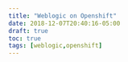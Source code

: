 ```yaml
---
title: "Weblogic on Openshift"
date: 2018-12-07T20:40:16-05:00
draft: true
toc: true
tags: [weblogic,openshift]
---
```


